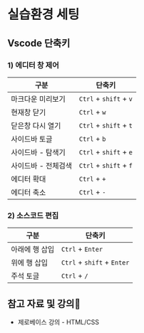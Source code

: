 # 실습환경 세팅

## Vscode 단축키

### 1) 에디터 창 제어

| 구분                | 단축키                 |
| ------------------- | ---------------------- |
| 마크다운 미리보기   | `Ctrl` + `shift` + `v` |
| 현재창 닫기         | `Ctrl` + `w`           |
| 닫은창 다시 열기    | `Ctrl` + `shift` + `t` |
| 사이드바 토글       | `Ctrl` + `b`           |
| 사이드바 - 탐색기   | `Ctrl` + `shift` + `e` |
| 사이드바 - 전체검색 | `Ctrl` + `shift` + `f` |
| 에디터 확대         | `Ctrl` + `+`           |
| 에디터 축소         | `Ctrl` + `-`           |

### 2) 소스코드 편집

| 구분           | 단축키                     |
| -------------- | -------------------------- |
| 아래에 행 삽입 | `Ctrl` + `Enter`           |
| 위에 행 삽입   | `Ctrl` + `shift` + `Enter` |
| 주석 토글      | `Ctrl` + `/`               |

## 참고 자료 및 강의📑

- 제로베이스 강의 - HTML/CSS
